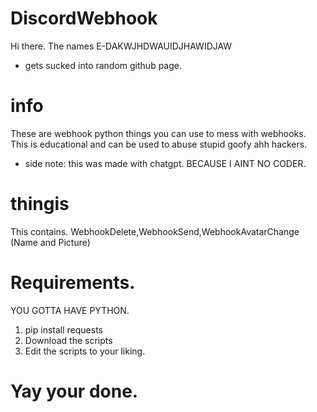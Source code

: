 # DiscordWebhook

Hi there. The names E-DAKWJHDWAUIDJHAWIDJAW
* gets sucked into random github page.

# info

These are webhook python things you can use to mess with webhooks. This is educational and can be used to abuse stupid goofy ahh hackers.

* side note: this was made with chatgpt. BECAUSE I AINT NO CODER.

# thingis

This contains. WebhookDelete,WebhookSend,WebhookAvatarChange (Name and Picture)

# Requirements.

YOU GOTTA HAVE PYTHON.

1. pip install requests
2. Download the scripts
3. Edit the scripts to your liking.

# Yay your done.
